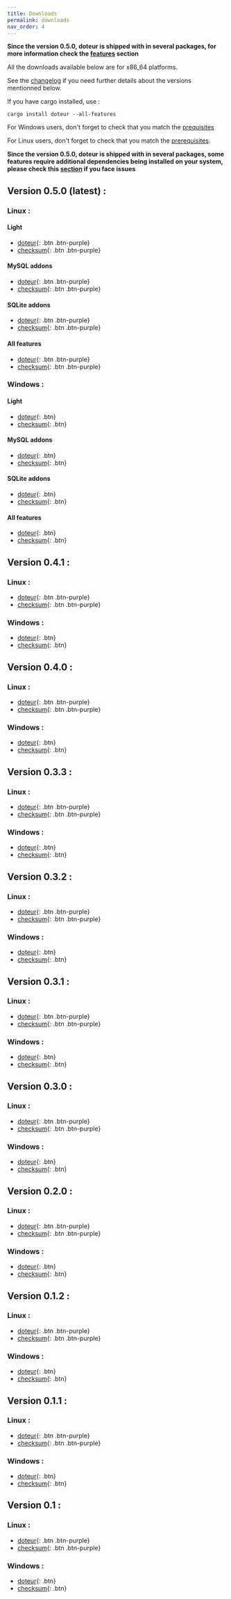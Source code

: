 ```yaml
---
title: Downloads
permalink: downloads
nav_order: 4
---
```


**Since the version 0.5.0, doteur is shipped with in several packages, for more information check the [features](features) section**

All the downloads available below are for x86_64 platforms.

See the [changelog](changelog) if you need further details about the versions mentionned below.

If you have cargo installed, use :

```
cargo install doteur --all-features
```

For Windows users, don't forget to check that you match the [prequisites](install/windows#prerequisites)

For Linux users, don't forget to check that you match the [prerequisites](install/linux#prerequisites).

**Since the version 0.5.0, doteur is shipped with in several packages, some features require additional dependencies being installed on your system, please check this [section](features#additional-known-requirements-on-linux-regarding-the-features) if you face issues**

## Version 0.5.0 (latest) :

### Linux :

#### Light

- [doteur](https://github.com/nag763/doteur/releases/download/0.5.0/doteur_light_x86_64-unknown-linux-gnu.zip){: .btn .btn-purple}
- [checksum](https://github.com/nag763/doteur/releases/download/0.5.0/doteur_light_x86_64-unknown-linux-gnu.md5){: .btn .btn-purple}

#### MySQL addons

- [doteur](https://github.com/nag763/doteur/releases/download/0.5.0/doteur_mysql_x86_64-unknown-linux-gnu.zip){: .btn .btn-purple}
- [checksum](https://github.com/nag763/doteur/releases/download/0.5.0/doteur_mysql_x86_64-unknown-linux-gnu.md5){: .btn .btn-purple}

#### SQLite addons

- [doteur](https://github.com/nag763/doteur/releases/download/0.5.0/doteur_sqlite_x86_64-unknown-linux-gnu.zip){: .btn .btn-purple}
- [checksum](https://github.com/nag763/doteur/releases/download/0.5.0/doteur_sqlite_x86_64-unknown-linux-gnu.md5){: .btn .btn-purple}

#### All features

- [doteur](https://github.com/nag763/doteur/releases/download/0.5.0/doteur_x86_64-unknown-linux-gnu.zip){: .btn .btn-purple}
- [checksum](https://github.com/nag763/doteur/releases/download/0.5.0/doteur_x86_64-unknown-linux-gnu.md5){: .btn .btn-purple}

### Windows :

#### Light

- [doteur](https://github.com/nag763/doteur/releases/download/0.5.0/doteur_light_x86_64-pc-windows-gnu.zip){: .btn}
- [checksum](https://github.com/nag763/doteur/releases/download/0.5.0/doteur_light_x86_64-pc-windows-gnu.md5){: .btn}

#### MySQL addons

- [doteur](https://github.com/nag763/doteur/releases/download/0.5.0/doteur_mysql_x86_64-pc-windows-gnu.zip){: .btn}
- [checksum](https://github.com/nag763/doteur/releases/download/0.5.0/doteur_mysql_x86_64-pc-windows-gnu.md5){: .btn}

#### SQLite addons

- [doteur](https://github.com/nag763/doteur/releases/download/0.5.0/doteur_sqlite_x86_64-pc-windows-gnu.zip){: .btn}
- [checksum](https://github.com/nag763/doteur/releases/download/0.5.0/doteur_sqlite_x86_64-pc-windows-gnu.md5){: .btn}

#### All features

- [doteur](https://github.com/nag763/doteur/releases/download/0.5.0/doteur_x86_64-pc-windows-gnu.zip){: .btn}
- [checksum](https://github.com/nag763/doteur/releases/download/0.5.0/doteur_x86_64-pc-windows-gnu.md5){: .btn}


## Version 0.4.1 :

### Linux :
- [doteur](https://github.com/nag763/doteur/releases/download/0.4.1/doteur_linux_86_64.zip){: .btn .btn-purple}
- [checksum](https://github.com/nag763/doteur/releases/download/0.4.1/doteur_linux_86_64.zip.md5){: .btn .btn-purple}

### Windows :
- [doteur](https://github.com/nag763/doteur/releases/download/0.4.1/doteur_windows_86_64.zip){: .btn}
- [checksum](https://github.com/nag763/doteur/releases/download/0.4.1/doteur_windows_86_64.zip.md5){: .btn}

## Version 0.4.0 :

### Linux :
- [doteur](https://github.com/nag763/doteur/releases/download/0.4.0/doteur_linux_86_64.zip){: .btn .btn-purple}
- [checksum](https://github.com/nag763/doteur/releases/download/0.4.0/doteur_linux_86_64.zip.md5){: .btn .btn-purple}

### Windows :
- [doteur](https://github.com/nag763/doteur/releases/download/0.4.0/doteur_windows_86_64.zip){: .btn}
- [checksum](https://github.com/nag763/doteur/releases/download/0.4.0/doteur_windows_86_64.zip.md5){: .btn}

## Version 0.3.3 :

### Linux :
- [doteur](https://github.com/nag763/doteur/releases/download/0.3.3/doteur_linux_86_64.zip){: .btn .btn-purple}
- [checksum](https://github.com/nag763/doteur/releases/download/0.3.3/doteur_linux_86_64.zip.md5){: .btn .btn-purple}

### Windows :
- [doteur](https://github.com/nag763/doteur/releases/download/0.3.3/doteur_windows_86_64.zip){: .btn}
- [checksum](https://github.com/nag763/doteur/releases/download/0.3.3/doteur_windows_86_64.zip.md5){: .btn}

## Version 0.3.2 :

### Linux :
- [doteur](https://github.com/nag763/doteur/releases/download/0.3.2/doteur_linux_86_64.zip){: .btn .btn-purple}
- [checksum](https://github.com/nag763/doteur/releases/download/0.3.2/doteur_linux_86_64.zip.md5){: .btn .btn-purple}

### Windows :
- [doteur](https://github.com/nag763/doteur/releases/download/0.3.2/doteur_windows_86_64.zip){: .btn}
- [checksum](https://github.com/nag763/doteur/releases/download/0.3.2/doteur_windows_86_64.zip.md5){: .btn}

## Version 0.3.1 :

### Linux :
- [doteur](https://github.com/nag763/doteur/releases/download/0.3.1/doteur_linux_86_64.zip){: .btn .btn-purple}
- [checksum](https://github.com/nag763/doteur/releases/download/0.3.1/doteur_linux_86_64.zip.md5){: .btn .btn-purple}

### Windows :
- [doteur](https://github.com/nag763/doteur/releases/download/0.3.1/doteur_windows_86_64.zip){: .btn}
- [checksum](https://github.com/nag763/doteur/releases/download/0.3.1/doteur_windows_86_64.zip.md5){: .btn}

## Version 0.3.0 :

### Linux :
- [doteur](https://github.com/nag763/doteur/releases/download/0.3.0/doteur_linux_86_64.zip){: .btn .btn-purple}
- [checksum](https://github.com/nag763/doteur/releases/download/0.3.0/doteur_linux_86_64.zip.md5){: .btn .btn-purple}

### Windows :
- [doteur](https://github.com/nag763/doteur/releases/download/0.3.0/doteur_windows_86_64.zip){: .btn}
- [checksum](https://github.com/nag763/doteur/releases/download/0.3.0/doteur_windows_86_64.zip.md5){: .btn}

## Version 0.2.0 :

### Linux :
- [doteur](https://github.com/nag763/doteur/releases/download/0.2.0/doteur_linux_86_64.zip){: .btn .btn-purple}
- [checksum](https://github.com/nag763/doteur/releases/download/0.2.0/doteur_linux_86_64.zip.md5){: .btn .btn-purple}

### Windows :
- [doteur](https://github.com/nag763/doteur/releases/download/0.2.0/doteur_windows_86_64.zip){: .btn}
- [checksum](https://github.com/nag763/doteur/releases/download/0.2.0/doteur_windows_86_64.zip.md5){: .btn}

## Version 0.1.2 :

### Linux :
- [doteur](https://github.com/nag763/doteur/releases/download/0.1.2/doteur_linux_86_64.zip){: .btn .btn-purple}
- [checksum](https://github.com/nag763/doteur/releases/download/0.1.2/doteur_linux_86_64.zip.md5){: .btn .btn-purple}

### Windows :
- [doteur](https://github.com/nag763/doteur/releases/download/0.1.2/doteur_windows_86_64.zip){: .btn}
- [checksum](https://github.com/nag763/doteur/releases/download/0.1.2/doteur_windows_86_64.zip.md5){: .btn}

## Version 0.1.1 :

### Linux :
- [doteur](https://github.com/nag763/doteur/releases/download/0.1.1/doteur_linux_86_64.zip){: .btn .btn-purple}
- [checksum](https://github.com/nag763/doteur/releases/download/0.1.1/doteur_linux_86_64.zip.md5){: .btn .btn-purple}

### Windows :
- [doteur](https://github.com/nag763/doteur/releases/download/0.1.1/doteur_windows_86_64.zip){: .btn}
- [checksum](https://github.com/nag763/doteur/releases/download/0.1.1/doteur_windows_86_64.zip.md5){: .btn}

## Version 0.1 :

### Linux :
- [doteur](https://github.com/nag763/doteur/releases/download/0.1/doteur_linux_86_64.zip){: .btn .btn-purple}
- [checksum](https://github.com/nag763/doteur/releases/download/0.1/doteur_linux_86_64.zip.md5){: .btn .btn-purple}

### Windows :
- [doteur](https://github.com/nag763/doteur/releases/download/0.1/doteur_windows_86_64.zip){: .btn}
- [checksum](https://github.com/nag763/doteur/releases/download/0.1/doteur_windows_86_64.zip.md5){: .btn}
